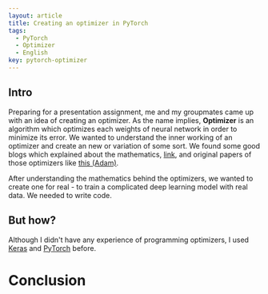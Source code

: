 ```yaml
---
layout: article
title: Creating an optimizer in PyTorch
tags:
  - PyTorch
  - Optimizer
  - English
key: pytorch-optimizer
---
```


## Intro

Preparing for a presentation assignment, me and my groupmates came up with an idea of creating an optimizer. As the name implies, **Optimizer** is an algorithm which optimizes each weights of neural network in order to minimize its error. We wanted to understand the inner working of an optimizer and create an new or variation of some sort. We found some good blogs which explained about the mathematics, [link](https://ruder.io/optimizing-gradient-descent/), and original papers of those optimizers like [this (Adam)](https://arxiv.org/abs/1412.6980).

After understanding the mathematics behind the optimizers, we wanted to create one for real - to train a complicated deep learning model with real data. We needed to write code.

## But how?

Although I didn't have any experience of programming optimizers, I used [Keras](https://keras.io) and [PyTorch](https://pytorch.org) before.

# Conclusion
